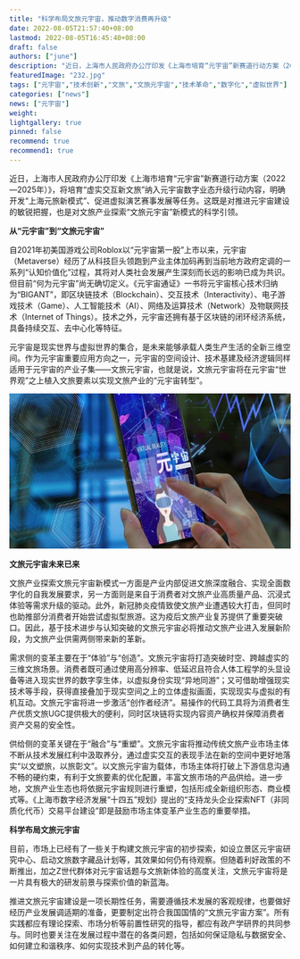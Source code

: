 ```yaml
---
title: "科学布局文旅元宇宙，推动数字消费再升级"
date: 2022-08-05T21:57:40+08:00
lastmod: 2022-08-05T16:45:40+08:00
draft: false
authors: ["june"]
description: "近日，上海市人民政府办公厅印发《上海市培育“元宇宙”新赛道行动方案（2022—2025年）》，将培育“虚实交互新文旅”纳入元宇宙数字业态升级行动内容，明确开发“上海元旅新模式”、促进虚拟演艺赛事发展等任务。"
featuredImage: "232.jpg"
tags: ["元宇宙","技术创新","文旅","文旅元宇宙","技术革命","数字化","虚拟世界"]
categories: ["news"]
news: ["元宇宙"]
weight: 
lightgallery: true
pinned: false
recommend: true
recommend1: true
---
```




近日，上海市人民政府办公厅印发《上海市培育“元宇宙”新赛道行动方案（2022—2025年）》，将培育“虚实交互新文旅”纳入元宇宙数字业态升级行动内容，明确开发“上海元旅新模式”、促进虚拟演艺赛事发展等任务。这既是对推进元宇宙建设的敏锐把握，也是对文旅产业探索“文旅元宇宙”新模式的科学引领。



**从“元宇宙”到“文旅元宇宙”**

自2021年初美国游戏公司Roblox以“元宇宙第一股”上市以来，元宇宙（Metaverse）经历了从科技巨头领跑到产业主体加码再到当前地方政府定调的一系列“认知价值化”过程，其将对人类社会发展产生深刻而长远的影响已成为共识。但目前“何为元宇宙”尚无确切定义。《元宇宙通证》一书将元宇宙核心技术归纳为“BIGANT”，即区块链技术（Blockchain）、交互技术（Interactivity）、电子游戏技术（Game）、人工智能技术（AI）、网络及运算技术（Network）及物联网技术（Internet of Things）。技术之外，元宇宙还拥有基于区块链的闭环经济系统，具备持续交互、去中心化等特征。

元宇宙是现实世界与虚拟世界的集合，是未来能够承载人类生产生活的全新三维空间。作为元宇宙重要应用方向之一，元宇宙的空间设计、技术基建及经济逻辑同样适用于元宇宙的产业子集——文旅元宇宙，也就是说，文旅元宇宙将在元宇宙“世界观”之上植入文旅要素以实现文旅产业的“元宇宙转型”。

![img](231.png)



**文旅元宇宙未来已来**

文旅产业探索文旅元宇宙新模式一方面是产业内部促进文旅深度融合、实现全面数字化的自我发展要求，另一方面则是来自于消费者对文旅产业高质量产品、沉浸式体验等需求升级的驱动。此外，新冠肺炎疫情致使文旅产业遭遇较大打击，但同时也助推部分消费者开始尝试虚拟型旅游。这为疫后文旅产业复苏提供了重要突破口。因此，基于技术进步与认知突破的文旅元宇宙必将推动文旅产业进入发展新阶段，为文旅产业供需两侧带来新的革新。

需求侧的变革主要在于“体验”与“创造”。文旅元宇宙将打造突破时空、跨越虚实的三维文旅场景。消费者既可通过使用高分辨率、低延迟且符合人体工程学的头显设备等进入现实世界的数字孪生体，以虚拟身份实现“异地同游”；又可借助增强现实技术等手段，获得直接叠加于现实空间之上的立体虚拟画面，实现现实与虚拟的有机互动。文旅元宇宙将进一步激活“创作者经济”。易操作的代码工具将为消费者生产优质文旅UGC提供极大的便利，同时区块链将实现内容资产确权并保障消费者资产交易的安全性。

供给侧的变革关键在于“融合”与“重塑”。文旅元宇宙将推动传统文旅产业市场主体不断从技术发展红利中汲取养分，通过虚实交互的表现手法在新的空间中更好地落实“以文塑旅，以旅彰文”。以文旅元宇宙为载体，市场主体将打破上下游信息沟通不畅的硬约束，有利于文旅要素的优化配置，丰富文旅市场的产品供给。进一步地，文旅产业生态也将依据元宇宙规则进行重塑，包括形成全新组织形态、商业模式等。《上海市数字经济发展“十四五”规划》提出的“支持龙头企业探索NFT（非同质化代币）交易平台建设”即是鼓励市场主体变革产业生态的重要举措。



**科学布局文旅元宇宙**

目前，市场上已经有了一些关于构建文旅元宇宙的初步探索，如设立景区元宇宙研究中心、启动文旅数字藏品计划等，其效果如何仍有待观察。但随着利好政策的不断推出，加之Z世代群体对元宇宙话题与文旅新体验的高度关注，文旅元宇宙将是一片具有极大的研发前景与探索价值的新蓝海。

推进文旅元宇宙建设是一项长期性任务，需要遵循技术发展的客观规律，也要做好经历产业发展调适期的准备，更要制定出符合我国国情的“文旅元宇宙方案”。所有实践都应有理论探索、市场分析等前置性研究的指导，都应有政产学研界的共同参与。同时也要关注在发展过程中潜在的各类问题，包括如何保证隐私与数据安全、如何建立和谐秩序、如何实现技术到产品的转化等。